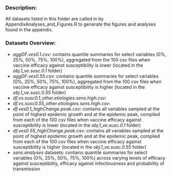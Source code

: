 ### Description:
All datasets listed in this folder are called in by AppendixAnalyses_and_Figures.R to generate the figures and analyses found in the appendix. 

### Datasets Overview:
- *aggDF.ves0.1.csv*: contains quantile summaries for select variables (0%, 25%, 50%, 75%, 100%), aggregated from the 100 csv files when vaccine efficacy against susceptibility is lower (located in the *obj.1_ve.susc.0.1* folder)
- *aggDF.ves0.55.csv*: contains quantile summaries for select variables (0%, 25%, 50%, 75%, 100%), aggregated from the 100 csv files when vaccine efficacy against susceptibility is higher (located in the *obj.1_ve.susc.0.55* folder)
- *df.vs.susc0.1_other.etiologies.sens.high.csv*:  
- *df.vs.susc0.55_other.etiologies.sens.high.csv*:
- *df.ves0.1_highChange.peak.csv*: contains all variables sampled at the point of highest epidemic growth and at the epidemic peak, compiled from each of the 100 csv files when vaccine efficacy against susceptibility is lower (located in the *obj.1_ve.susc.0.1* folder)
- *df.ves0.55_highChange.peak.csv*: contains all variables sampled at the point of highest epidemic growth and at the epidemic peak, compiled from each of the 100 csv files when vaccine efficacy against susceptibility is higher (located in the *obj.1_ve.susc.0.55* folder)
- *sens.analyses* datasets: contains quantile summaries for select variables (0%, 25%, 50%, 75%, 100%) across varying levels of efficacy against susceptibility, efficacy against infectiousness and probability of transmission
